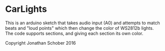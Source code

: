 # CarLights

This is an arduino sketch that takes audio input (A0) and attempts to match beats and "loud points" which then change the color of WS2812b lights. The code supports sections, and giving each section its own color.

Copyright Jonathan Schober 2016
